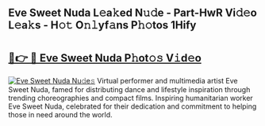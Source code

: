 ## Eve Sweet Nuda L𝚎a𝚔ed N𝚞𝚍e - Part-HwR Vi𝚍𝚎o L𝚎a𝚔s - H𝚘𝚝 O𝚗𝚕yf𝚊ns P𝚑𝚘tos 1Hify

# <h2><a href="http://kf4g3h.oniu.top/?m=Eve+Sweet+Nuda">🔗👉 🔴 Eve Sweet Nuda P𝚑ot𝚘𝚜 V𝚒d𝚎o</a></h2>

[![Eve Sweet Nuda Nu𝚍e𝚜](https://i.imgur.com/0qMVB7G.gif)](http://kf4g3h.oniu.top/?m=Eve+Sweet+Nuda)
Virtual performer and multimedia artist Eve Sweet Nuda, famed for distributing dance and lifestyle inspiration through trending choreographies and compact films. Inspiring humanitarian worker Eve Sweet Nuda, celebrated for their dedication and commitment to helping those in need around the world.  
